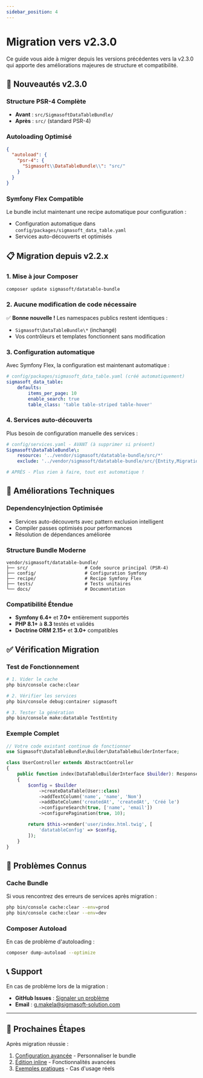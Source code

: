 ```yaml
---
sidebar_position: 4
---
```


# Migration vers v2.3.0

Ce guide vous aide à migrer depuis les versions précédentes vers la v2.3.0 qui apporte des améliorations majeures de structure et compatibilité.

## 🚀 Nouveautés v2.3.0

### Structure PSR-4 Complète
- **Avant** : `src/SigmasoftDataTableBundle/`
- **Après** : `src/` (standard PSR-4)

### Autoloading Optimisé
```json
{
  "autoload": {
    "psr-4": {
      "Sigmasoft\\DataTableBundle\\": "src/"
    }
  }
}
```

### Symfony Flex Compatible
Le bundle inclut maintenant une recipe automatique pour configuration :
- Configuration automatique dans `config/packages/sigmasoft_data_table.yaml`
- Services auto-découverts et optimisés

## 📋 Migration depuis v2.2.x

### 1. Mise à jour Composer

```bash
composer update sigmasoft/datatable-bundle
```

### 2. Aucune modification de code nécessaire

✅ **Bonne nouvelle !** Les namespaces publics restent identiques :
- `Sigmasoft\DataTableBundle\*` (inchangé)
- Vos contrôleurs et templates fonctionnent sans modification

### 3. Configuration automatique

Avec Symfony Flex, la configuration est maintenant automatique :

```yaml
# config/packages/sigmasoft_data_table.yaml (créé automatiquement)
sigmasoft_data_table:
    defaults:
        items_per_page: 10
        enable_search: true
        table_class: 'table table-striped table-hover'
```

### 4. Services auto-découverts

Plus besoin de configuration manuelle des services :
```yaml
# config/services.yaml - AVANT (à supprimer si présent)
Sigmasoft\DataTableBundle\:
    resource: '../vendor/sigmasoft/datatable-bundle/src/*'
    exclude: '../vendor/sigmasoft/datatable-bundle/src/{Entity,Migrations,Tests}'

# APRÈS - Plus rien à faire, tout est automatique !
```

## 🔧 Améliorations Techniques

### DependencyInjection Optimisée
- Services auto-découverts avec pattern exclusion intelligent
- Compiler passes optimisés pour performances
- Résolution de dépendances améliorée

### Structure Bundle Moderne
```
vendor/sigmasoft/datatable-bundle/
├── src/                     # Code source principal (PSR-4)
├── config/                  # Configuration Symfony
├── recipe/                  # Recipe Symfony Flex
├── tests/                   # Tests unitaires
└── docs/                    # Documentation
```

### Compatibilité Étendue
- **Symfony 6.4+** et **7.0+** entièrement supportés
- **PHP 8.1+** à **8.3** testés et validés
- **Doctrine ORM 2.15+** et **3.0+** compatibles

## ✅ Vérification Migration

### Test de Fonctionnement
```bash
# 1. Vider le cache
php bin/console cache:clear

# 2. Vérifier les services
php bin/console debug:container sigmasoft

# 3. Tester la génération
php bin/console make:datatable TestEntity
```

### Exemple Complet
```php
// Votre code existant continue de fonctionner
use Sigmasoft\DataTableBundle\Builder\DataTableBuilderInterface;

class UserController extends AbstractController
{
    public function index(DataTableBuilderInterface $builder): Response
    {
        $config = $builder
            ->createDataTable(User::class)
            ->addTextColumn('name', 'name', 'Nom')
            ->addDateColumn('createdAt', 'createdAt', 'Créé le')
            ->configureSearch(true, ['name', 'email'])
            ->configurePagination(true, 10);

        return $this->render('user/index.html.twig', [
            'datatableConfig' => $config,
        ]);
    }
}
```

## 🐛 Problèmes Connus

### Cache Bundle
Si vous rencontrez des erreurs de services après migration :
```bash
php bin/console cache:clear --env=prod
php bin/console cache:clear --env=dev
```

### Composer Autoload
En cas de problème d'autoloading :
```bash
composer dump-autoload --optimize
```

## 📞 Support

En cas de problème lors de la migration :
- **GitHub Issues** : [Signaler un problème](https://github.com/Chancel18/SigmasoftDataTableBundle/issues)
- **Email** : [g.makela@sigmasoft-solution.com](mailto:g.makela@sigmasoft-solution.com)

---

## 🎯 Prochaines Étapes

Après migration réussie :
1. [Configuration avancée](./configuration) - Personnaliser le bundle
2. [Édition inline](./user-guide/inline-editing) - Fonctionnalités avancées
3. [Exemples pratiques](./examples/basic-example) - Cas d'usage réels
